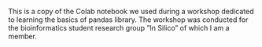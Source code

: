 This is a copy of the Colab notebook we used during a workshop dedicated to learning the basics of pandas library. The workshop was conducted for the bioinformatics student research group ”In Silico” of which I am a member.

